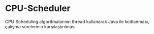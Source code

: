 # CPU-Scheduler
CPU Scheduling algoritmalarının thread kullanarak Java ile kodlanması, çalışma sürelerinin karşılaştırılması.
